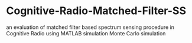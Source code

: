 # Cognitive-Radio-Matched-Filter-SS
an evaluation of matched filter based spectrum sensing procedure in Cognitive Radio using MATLAB simulation Monte Carlo simulation 
